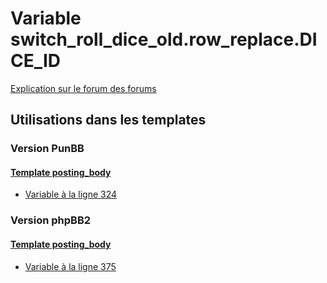 # Variable switch_roll_dice_old.row_replace.DICE_ID
[Explication sur le forum des forums](http://forum.forumactif.com/t294113-listing-des-variables#switch_roll_dice_old.row_replace.DICE_ID)
## Utilisations dans les templates
### Version PunBB
#### [Template posting_body](punbb/posting_body.md)
* [Variable à la ligne 324](../punbb/posting_body.tpl#L324)
### Version phpBB2
#### [Template posting_body](subsilver/posting_body.md)
* [Variable à la ligne 375](../subsilver/posting_body.tpl#L375)